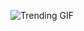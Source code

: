 ![Trending GIF](https://media3.giphy.com/media/v1.Y2lkPThiYjIxNzcyZG85MTVyYnFxNTd5bXRraTRwOTk0cDE3MnJwYjI3ZDY3YWt1cnQzNiZlcD12MV9naWZzX3NlYXJjaCZjdD1n/CTX0ivSQbI78A/giphy.gif)
